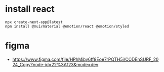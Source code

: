 # install react
```
npx create-next-app@latest
npm install @mui/material @emotion/react @emotion/styled
```

# figma
- https://www.figma.com/file/HPhMiby6ff8Eoe7rPQTH5i/CODEnSURF_2024_Copy?node-id=22%3A123&mode=dev
